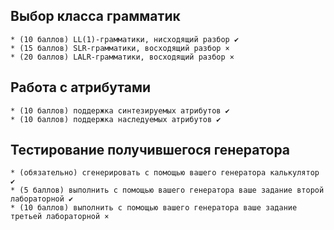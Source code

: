 ## Выбор класса грамматик

    * (10 баллов) LL(1)-грамматики, нисходящий разбор ✔
    * (15 баллов) SLR-грамматики, восходящий разбор ×
    * (20 баллов) LALR-грамматики, восходящий разбор ×

## Работа с атрибутами

    * (10 баллов) поддержка синтезируемых атрибутов ✔
    * (10 баллов) поддержка наследуемых атрибутов ✔
 

## Тестирование получившегося генератора

    * (обязательно) сгенерировать с помощью вашего генератора калькулятор ✔
    * (5 баллов) выполнить с помощью вашего генератора ваше задание второй лабораторной ✔
    * (10 баллов) выполнить с помощью вашего генератора ваше задание третьей лабораторной ×

